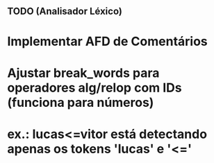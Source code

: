 ## TODO (Analisador Léxico)

# Implementar AFD de Comentários
# Ajustar break_words para operadores alg/relop com IDs (funciona para números)
# ex.: lucas<=vitor está detectando apenas os tokens 'lucas' e '<='